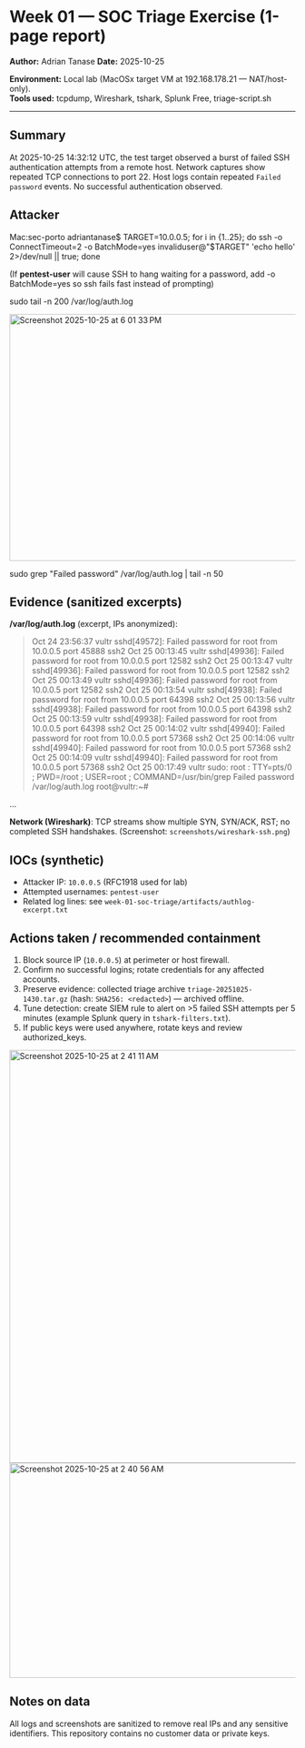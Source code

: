 # Week 01 — SOC Triage Exercise (1-page report)

**Author:** Adrian Tanase
**Date:** 2025-10-25  

**Environment:** Local lab (MacOSx target VM at 192.168.178.21 — NAT/host-only).  
**Tools used:** tcpdump, Wireshark, tshark, Splunk Free, triage-script.sh

---

## Summary
At 2025-10-25 14:32:12 UTC, the test target observed a burst of failed SSH authentication attempts from a remote host. Network captures show repeated TCP connections to port 22. Host logs contain repeated `Failed password` events. No successful authentication observed.

## Attacker
Mac:sec-porto adriantanase$ TARGET=10.0.0.5; for i in {1..25}; do ssh -o ConnectTimeout=2 -o BatchMode=yes invaliduser@"$TARGET" 'echo hello' 2>/dev/null || true; done

(If **pentest-user** will cause SSH to hang waiting for a password, add -o BatchMode=yes so ssh fails fast instead of prompting)

sudo tail -n 200 /var/log/auth.log

<img width="853" height="434" alt="Screenshot 2025-10-25 at 6 01 33 PM" src="https://github.com/user-attachments/assets/81882406-0efc-4a53-97b3-08fd58262912" />

sudo grep "Failed password" /var/log/auth.log | tail -n 50

## Evidence (sanitized excerpts)
**/var/log/auth.log** (excerpt, IPs anonymized):
>Oct 24 23:56:37 vultr sshd[49572]: Failed password for root from 10.0.0.5 port 45888 ssh2
>Oct 25 00:13:45 vultr sshd[49936]: Failed password for root from 10.0.0.5 port 12582 ssh2
>Oct 25 00:13:47 vultr sshd[49936]: Failed password for root from 10.0.0.5 port 12582 ssh2
>Oct 25 00:13:49 vultr sshd[49936]: Failed password for root from 10.0.0.5 port 12582 ssh2
>Oct 25 00:13:54 vultr sshd[49938]: Failed password for root from 10.0.0.5 port 64398 ssh2
>Oct 25 00:13:56 vultr sshd[49938]: Failed password for root from 10.0.0.5 port 64398 ssh2
>Oct 25 00:13:59 vultr sshd[49938]: Failed password for root from 10.0.0.5 port 64398 ssh2
>Oct 25 00:14:02 vultr sshd[49940]: Failed password for root from 10.0.0.5 port 57368 ssh2
>Oct 25 00:14:06 vultr sshd[49940]: Failed password for root from 10.0.0.5 port 57368 ssh2
>Oct 25 00:14:09 vultr sshd[49940]: Failed password for root from 10.0.0.5 port 57368 ssh2
>Oct 25 00:17:49 vultr sudo:     root : TTY=pts/0 ; PWD=/root ; USER=root ; COMMAND=/usr/bin/grep Failed password /var/log/auth.log
root@vultr:~# 

...

**Network (Wireshark)**: TCP streams show multiple SYN, SYN/ACK, RST; no completed SSH handshakes. (Screenshot: `screenshots/wireshark-ssh.png`)

## IOCs (synthetic)
- Attacker IP: `10.0.0.5` (RFC1918 used for lab)  
- Attempted usernames: `pentest-user`
- Related log lines: see `week-01-soc-triage/artifacts/authlog-excerpt.txt`

## Actions taken / recommended containment
1. Block source IP (`10.0.0.5`) at perimeter or host firewall.  
2. Confirm no successful logins; rotate credentials for any affected accounts.  
3. Preserve evidence: collected triage archive `triage-20251025-1430.tar.gz` (hash: `SHA256: <redacted>`) — archived offline.  
4. Tune detection: create SIEM rule to alert on >5 failed SSH attempts per 5 minutes (example Splunk query in `tshark-filters.txt`).  
5. If public keys were used anywhere, rotate keys and review authorized_keys.

<img width="1277" height="726" alt="Screenshot 2025-10-25 at 2 41 11 AM" src="https://github.com/user-attachments/assets/1db57f2f-bfa3-448d-9117-4e5673cb13c9" />

<img width="648" height="378" alt="Screenshot 2025-10-25 at 2 40 56 AM" src="https://github.com/user-attachments/assets/0e52df30-a574-4260-b498-e1c119b2fb3c" />



## Notes on data
All logs and screenshots are sanitized to remove real IPs and any sensitive identifiers. This repository contains no customer data or private keys.
